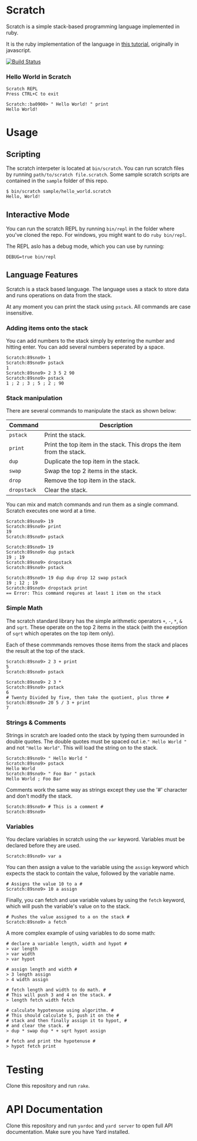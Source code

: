 # Scratch
Scratch is a simple stack-based programming language implemented in ruby.

It is the ruby implementation of the language in [this tutorial](http://scratch-lang.notimetoplay.org/), originally in javascript.

[![Build Status](https://travis-ci.org/Martin-Nyaga/scratch.svg?branch=master)](https://travis-ci.org/Martin-Nyaga/scratch)

### Hello World in Scratch
```
Scratch REPL
Press CTRL+C to exit

Scratch::ba0900> " Hello World! " print
Hello World!
```

# Usage

## Scripting
The scratch interpeter is located at `bin/scratch`.
You can run scratch files by running `path/to/scratch file.scratch`.
Some sample scratch scripts are contained in the `sample` folder of this repo.

```
$ bin/scratch sample/hello_world.scratch
Hello, World!
```

## Interactive Mode

You can run the scratch REPL by running `bin/repl` in the folder where
you've cloned the repo. For windows, you might want to do `ruby bin/repl`.

The REPL aslo has a debug mode, which you can use by running:
```
DEBUG=true bin/repl
```

## Language Features

Scratch is a stack based language. The language uses a stack to store data
and runs operations on data from the stack.

At any moment you can print the stack using `pstack`.
All commands are case insensitive.

### Adding items onto the stack

You can add numbers to the stack simply by entering the number and hitting
enter. You can add several numbers seperated by a space.

```
Scratch:89sno9> 1
Scratch:89sno9> pstack
1
Scratch:89sno9> 2 3 5 2 90
Scratch:89sno9> pstack
1 ; 2 ; 3 ; 5 ; 2 ; 90
```

### Stack manipulation

There are several commands to manipulate the stack as shown below:

| Command | Description|
| ------------- |--------|
| `pstack` | Print the stack. |
| `print` | Print the top item in the stack. This drops the item from the stack. |
| `dup` | Duplicate the top item in the stack. |
| `swap` | Swap the top 2 items in the stack. |
| `drop` | Remove the top item in the stack. |
| `dropstack` | Clear the stack. |

You can mix and match commands and run them as a single command. Scratch executes one word at a time.

```
Scratch:89sno9> 19
Scratch:89sno9> print
19
Scratch:89sno9> pstack

Scratch:89sno9> 19
Scratch:89sno9> dup pstack
19 ; 19
Scratch:89sno9> dropstack
Scratch:89sno9> pstack

Scratch:89sno9> 19 dup dup drop 12 swap pstack
19 ; 12 ; 19
Scratch:89sno9> dropstack print
== Error: This command requres at least 1 item on the stack
```

### Simple Math

The scratch standard library has the simple arithmetic operators `+`, `-`, `*`, `&` and `sqrt`.
These operate on the top 2 items in the stack (with the exception of `sqrt` which operates on
the top item only).

Each of these commmands removes those items from the stack and places the result at the top of the stack.

```
Scratch:89sno9> 2 3 + print
5
Scratch:89sno9> pstack

Scratch:89sno9> 2 3 *
Scratch:89sno9> pstack
6
# Twenty Divided by five, then take the quotient, plus three #
Scratch:89sno9> 20 5 / 3 + print
7
```

### Strings & Comments
Strings in scratch are loaded onto the stack by typing them surrounded in double quotes. The double quotes must be spaced out i.e.`" Hello World "` and not `"Hello World"`. This will load the string on to the stack.

```
Scratch:89sno9> " Hello World "
Scratch:89sno9> pstack
Hello World
Scratch:89sno9> " Foo Bar " pstack
Hello World ; Foo Bar
```
Comments work the same way as strings except they use the '#' character and don't modify the stack.
```
Scratch:89sno9> # This is a comment #
Scratch:89sno9>
```

### Variables

You declare variables in scratch using the `var` keyword. Variables must be declared before they are used.

```
Scratch:89sno9> var a
```

You can then assign a value to the variable using the `assign` keyword which expects the stack to contain
the value, followed by the variable name.

```
# Assigns the value 10 to a #
Scratch:89sno9> 10 a assign
```

Finally, you can fetch and use variable values by using the `fetch` keyword, which will push the variable's
value on to the stack.

```
# Pushes the value assigned to a on the stack #
Scratch:89sno9> a fetch
```

A more complex example of using variables to do some math:

```
# declare a variable length, width and hypot #
> var length
> var width
> var hypot

# assign length and width #
> 3 length assign
> 4 width assign

# fetch length and width to do math. #
# This will push 3 and 4 on the stack. #
> length fetch width fetch

# calculate hypotenuse using algorithm. #
# This should calculate 5, push it on the #
# stack and then finally assign it to hypot, #
# and clear the stack. #
> dup * swap dup * + sqrt hypot assign

# fetch and print the hypotenuse #
> hypot fetch print
```

# Testing

Clone this repository and run `rake`.

# API Documentation

Clone this repository and run `yardoc` and `yard server` to open full
API documentation. Make sure you have Yard installed.

